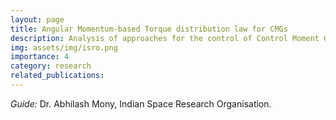 ```yaml
---
layout: page
title: Angular Momentum-based Torque distribution law for CMGs
description: Analysis of approaches for the control of Control Moment Gyroscopes for avoidance of singularities, at ISRO
img: assets/img/isro.png
importance: 4
category: research
related_publications: 
---
```

<i>Guide:</i> Dr. Abhilash Mony, Indian Space Research Organisation.